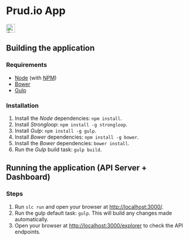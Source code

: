 # Prud.io App

<a href="https://assembly.com/prudio/bounties"><img src="https://asm-badger.herokuapp.com/prudio/badges/tasks.svg" height="24px" alt="Open Tasks" /></a>

## Building the application

### Requirements
* [Node](http://nodejs.org/) (with [NPM](https://www.npmjs.org/))
* [Bower](http://bower.io)
* [Gulp](http://gulpjs.com/)

### Installation
1. Install the *Node* dependencies: `npm install`.
2. Install *Strongloop*: `npm install -g strongloop`.
3. Install *Gulp*: `npm install -g gulp`.
4. Install *Bower* dependencies: `npm install -g bower`.
5. Install the *Bower* dependencies: `bower install`.
6. Run the *Gulp* build task: `gulp build`.

## Running the application (API Server + Dashboard)

### Steps

1. Run `slc run` and open your browser at [http://localhost:3000/](http://localhost:3000/).
2. Run the gulp default task: `gulp`. This will build any changes made automatically.
3. Open your browser at [http://localhost:3000/explorer](http://localhost:3000/explorer) to check the API endpoints.
